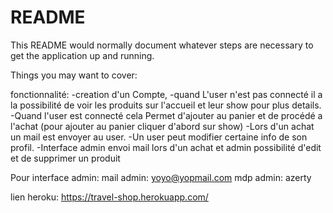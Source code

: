 # README

This README would normally document whatever steps are necessary to get the
application up and running.

Things you may want to cover:

fonctionnalité:
-creation d'un Compte,
-quand L'user n'est pas connecté il a la possibilité de voir les produits sur l'accueil et leur show pour plus details.
-Quand l'user est connecté  cela Permet d'ajouter au panier et de procédé a l'achat (pour ajouter au panier cliquer d'abord sur show)
-Lors d'un achat un mail est envoyer au user.
-Un user peut modifier certaine info de son profil.
-Interface admin envoi mail lors d'un achat et admin possibilité d'edit et de supprimer un  produit

Pour interface admin:
mail admin: yoyo@yopmail.com
mdp admin: azerty

lien heroku:
https://travel-shop.herokuapp.com/